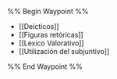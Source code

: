 %% Begin Waypoint %%
- [[Deícticos]]
- [[Figuras retóricas]]
- [[Lexico Valorativo]]
- [[Utilización del subjuntivo]]

%% End Waypoint %%